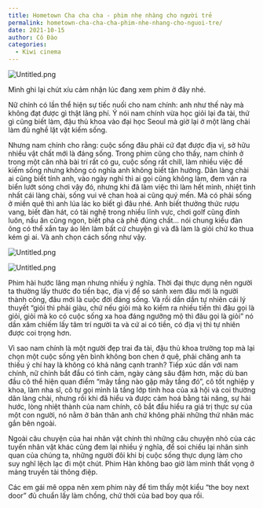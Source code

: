 ```yaml
---
title: Hometown Cha cha cha - phim nhẹ nhàng cho người trẻ
permalink: hometown-cha-cha-cha-phim-nhe-nhang-cho-nguoi-tre/
date: 2021-10-15
author: Cô Đào
categories:
  - Kiwi cinema
---
```


![Untitled.png](/images/81c62231-a8f1-400c-b98e-57cd50e43df2/Untitled.png)


Mình ghi lại chút xíu cảm nhận lúc đang xem phim ở đây nhé.


Nữ chính có lần thể hiện sự tiếc nuối cho nam chính: anh như thế này mà không đạt được gì thật lãng phí. Ý nói nam chính vừa học giỏi lại đa tài, thứ gì cũng biết làm, đậu thủ khoa vào đại học Seoul mà giờ lại ở một làng chài làm đủ nghề lặt vặt kiếm sống.


Nhưng nam chính cho rằng: cuộc sống đâu phải cứ đạt được địa vị, sở hữu nhiều vật chất mới là đáng sống. Trong phim cũng cho thấy, nam chính ở trong một căn nhà bài trí rất có gu, cuộc sống rất chill, làm nhiều việc để kiếm sống nhưng không có nghĩa anh không biết tận hưởng. Dân làng chài ai cũng biết tính anh, vào ngày nghỉ thì ai gọi cũng không làm, đem ván ra biển lướt sóng chơi vậy đó, nhưng khi đã làm việc thì làm hết mình, nhiệt tình nhất cái làng chài, sống vui vẻ chan hoà ai cũng quý mến. Mà có phải sống ở miền quê thì anh lúa lác ko biết gì đâu nhé. Anh biết thưởng thức rượu vang, biết đàn hát, có tài nghệ trong nhiều lĩnh vực, chơi golf cũng đỉnh luôn, nấu ăn cũng ngon, biết pha cà phê đúng chất… nói chung kiểu đàn ông có thể xắn tay áo lên làm bất cứ chuyện gì và đã làm là giỏi chứ ko thua kém gì ai. Và anh chọn cách sống như vậy.


![Untitled.png](/images/81c62231-a8f1-400c-b98e-57cd50e43df2/Untitled_1.png)


![Untitled.png](/images/81c62231-a8f1-400c-b98e-57cd50e43df2/Untitled_2.png)


Phim hài hước lãng mạn nhưng nhiều ý nghĩa. Thời đại thực dụng nên người ta thường lấy thước đo tiền bạc, địa vị để so sánh xem đâu mới là người thành công, đâu mới là cuộc đời đáng sống. Và rồi dần dần tự nhiên cái lý thuyết “giỏi thì phải giàu, chứ nếu giỏi mà ko kiếm ra nhiều tiền thì đâu gọi là giỏi, giỏi mà ko có cuộc sống xa hoa đáng ngưỡng mộ thì đâu gọi là giỏi” nó dần xâm chiếm lấy tâm trí người ta và cứ ai có tiền, có địa vị thì tự nhiên được coi trọng hơn.


Vì sao nam chính là một người đẹp trai đa tài, đậu thủ khoa trường top mà lại chọn một cuộc sống yên bình không bon chen ở quê, phải chăng anh ta thiếu ý chí hay là không có khả năng cạnh tranh? Tiếp xúc dần với nam chính, nữ chính bắt đầu có tình cảm, ngày càng sâu đậm hơn, mặc dù ban đầu cô thể hiện quan điểm “mây tầng nào gặp mây tầng đó”, cô tốt nghiệp y khoa, làm nha sĩ, cô tự gọi mình là tầng lớp tinh hoa của xã hội và coi thường dân làng chài, nhưng rồi khi đã hiểu và được cảm hoá bằng tài năng, sự hài hước, lòng nhiệt thành của nam chính, cô bắt đầu hiểu ra giá trị thực sự của một con người, nó nằm ở bản thân anh chứ không phải những thứ nhãn mác gắn bên ngoài.


Ngoài câu chuyện của hai nhân vật chính thì những câu chuyện nhỏ của các tuyến nhân vật khác cũng đem lại nhiều ý nghĩa, để soi chiếu lại nhân sinh quan của chúng ta, những người đôi khi bị cuộc sống thực dụng làm cho suy nghĩ lệch lạc đi một chút. Phim Hàn không bao giờ làm mình thất vọng ở mảng truyền tải thông điệp.


Các em gái mê oppa nên xem phim này để tìm thấy một kiểu “the boy next door” đủ chuẩn lấy làm chồng, chứ thời của bad boy qua rồi.

